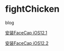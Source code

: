 # fightChicken
blog

<a href="itms-services://?action=download-manifest&url=https://807183087.github.io/FaceCap/iOS12.1/manifest.plist">安装FaceCap iOS12.1</a>

<a href="itms-services://?action=download-manifest&url=https://807183087.github.io/FaceCap/iOS12.2/manifest.plist">安装FaceCap iOS12.2</a>


<!--
<script type="text/javascript" color="0,255,0" opacity="0.7" zindex="-2" count="20" src="./canvas_01/canvas-nest.min.js"></script>
-->